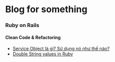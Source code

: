 # Blog for something
### Ruby on Rails
#### Clean Code & Refactoring
- [Service Object là gì? Sử dụng nó như thế nào?](ruby_on_rails/service_object.md)
- [Double String values in Ruby](ruby_on_rails/double_string.md)